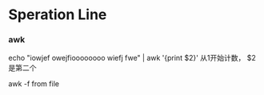# Speration Line

### awk

echo "iowjef owejfioooooooo wiefj fwe" | awk '{print $2}'
从1开始计数， $2 是第二个


awk -f
from file
